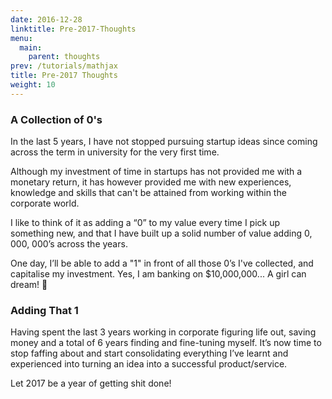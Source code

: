 ```yaml
---
date: 2016-12-28
linktitle: Pre-2017-Thoughts
menu:
  main:
    parent: thoughts
prev: /tutorials/mathjax
title: Pre-2017 Thoughts
weight: 10
---
```


### A Collection of 0's
In the last 5 years, I have not stopped pursuing startup ideas since coming across the term in university for the very first time.

Although my investment of time in startups has not provided me with a monetary return, it has however provided me with new experiences, knowledge and skills that can't be attained from working within the corporate world.

I like to think of it as adding a “0” to my value every time I pick up something new, and that I have built up a solid number of value adding 0, 000, 000’s across the years.

One day, I’ll be able to add a "1" in front of all those 0’s I've collected, and capitalise my investment. Yes, I am banking on $10,000,000... A girl can dream! 💁

### Adding That 1
Having spent the last 3 years working in corporate figuring life out, saving money and a total of 6 years finding and fine-tuning myself. It’s now time to stop faffing about and start consolidating everything I’ve learnt and experienced into turning an idea into a successful product/service.

Let 2017 be a year of getting shit done!
